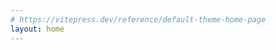 ```yaml
---
# https://vitepress.dev/reference/default-theme-home-page
layout: home
---
```


<script setup>
import { useData } from 'vitepress'
import { content } from './src/i18n/content'

const { lang } = useData()
const currentContent = content[lang.value] || content['en']

const hero = {
  name: currentContent.personalInfo.name,
  text: lang.value === 'zh' ? 'Java后端工程师' : 'Java Backend Engineer',
  tagline: lang.value === 'zh' 
    ? '热爱软件开发与技术创新的全栈工程师'
    : 'Passionate about software development and technology innovation',
  actions: [
    {
      theme: 'brand',
      text: lang.value === 'zh' ? '关于我' : 'About Me',
      link: lang.value === 'zh' ? '/zh/about' : '/about'
    },
    {
      theme: 'alt',
      text: lang.value === 'zh' ? '查看作品' : 'View Projects',
      link: lang.value === 'zh' ? '/zh/projects' : '/projects'
    }
  ]
}

const features = [
  {
    title: lang.value === 'zh' ? '后端开发' : 'Backend Development',
    details: currentContent.skills.find(s => 
      s.category === (lang.value === 'zh' ? '后端开发' : 'Backend Development')
    )?.items.join('. ')
  },
  {
    title: lang.value === 'zh' ? '前端开发' : 'Frontend Development',
    details: currentContent.skills.find(s => 
      s.category === (lang.value === 'zh' ? '前端开发' : 'Frontend Development')
    )?.items.join('. ')
  },
  {
    title: lang.value === 'zh' ? '全栈经验' : 'Full Stack Experience',
    details: lang.value === 'zh'
      ? '具有构建和维护全栈应用的经验，注重可扩展性和性能优化。'
      : 'Experience in building and maintaining full-stack applications with a focus on scalability and performance.'
  }
]
</script>

<template>
  <div class="home">
    <div class="VPHero">
      <div class="container">
        <div class="main">
          <h1 class="name">{{ hero.name }}</h1>
          <p class="text">{{ hero.text }}</p>
          <p class="tagline">{{ hero.tagline }}</p>
          <div class="actions">
            <a
              v-for="action in hero.actions"
              :key="action.text"
              :href="action.link"
              :class="['VPButton', 'medium', action.theme]"
            >
              {{ action.text }}
            </a>
          </div>
        </div>
      </div>
    </div>

    <div class="VPFeatures">
      <div class="container">
        <div class="items">
          <div v-for="feature in features" :key="feature.title" class="item">
            <h2 class="title">{{ feature.title }}</h2>
            <p class="details">{{ feature.details }}</p>
          </div>
        </div>
      </div>
    </div>

    <Profile />
  </div>
</template>

<style scoped>
.home {
  padding-top: var(--vp-nav-height);
}

.VPHero {
  min-height: 60vh;
  background: linear-gradient(135deg, var(--vp-c-brand) 0%, var(--vp-c-brand-dark) 100%);
  color: white;
  text-align: center;
  padding: 4rem 0;
}

.VPHero .container {
  max-width: 1152px;
  margin: 0 auto;
  padding: 0 24px;
}

.VPHero .name {
  font-size: 3.5rem;
  font-weight: 700;
  margin: 0;
  line-height: 1.2;
}

.VPHero .text {
  font-size: 2rem;
  font-weight: 600;
  margin: 1rem 0;
}

.VPHero .tagline {
  font-size: 1.5rem;
  margin: 1rem 0 2rem;
  opacity: 0.9;
}

.VPHero .actions {
  display: flex;
  justify-content: center;
  gap: 1rem;
  margin-top: 2rem;
}

.VPFeatures {
  padding: 4rem 24px;
  background-color: var(--vp-c-bg-soft);
}

.VPFeatures .container {
  max-width: 1152px;
  margin: 0 auto;
}

.VPFeatures .items {
  display: grid;
  grid-template-columns: repeat(auto-fit, minmax(300px, 1fr));
  gap: 2rem;
}

.VPFeatures .item {
  padding: 2rem;
  border-radius: 8px;
  background-color: var(--vp-c-bg);
  transition: transform 0.3s ease;
}

.VPFeatures .item:hover {
  transform: translateY(-4px);
}

.VPFeatures .title {
  font-size: 1.5rem;
  font-weight: 600;
  color: var(--vp-c-text-1);
  margin-bottom: 1rem;
}

.VPFeatures .details {
  font-size: 1.1rem;
  color: var(--vp-c-text-2);
  line-height: 1.6;
}

@media (max-width: 640px) {
  .VPHero .name {
    font-size: 2.5rem;
  }

  .VPHero .text {
    font-size: 1.5rem;
  }

  .VPHero .tagline {
    font-size: 1.2rem;
  }

  .VPHero .actions {
    flex-direction: column;
  }

  .VPHero .actions .VPButton {
    width: 100%;
  }
}
</style>

